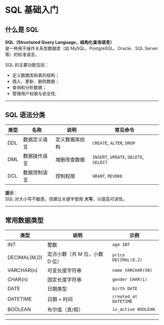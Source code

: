 # SQL 基础入门

## 什么是 SQL

**SQL（Structured Query Language，结构化查询语言）**  
是一种用于操作关系型数据库（如 MySQL、PostgreSQL、Oracle、SQL Server 等）的标准语言。

SQL 的主要功能包括：

- 定义数据库和表的结构；
- 插入、更新、删除数据；
- 查询和分析数据；
- 管理用户权限与安全性;

---

## SQL 语法分类

| 类型 | 名称 | 说明 | 常见命令 |
|------|------|------|----------|
| DDL | 数据定义语言 | 定义数据库结构 | `CREATE`, `ALTER`, `DROP` |
| DML | 数据操作语言 | 增删改查数据 | `INSERT`, `UPDATE`, `DELETE`, `SELECT`|
| DCL | 数据控制语言 | 控制权限 | `GRANT`, `REVOKE` |

**提示**：  
SQL 对大小写不敏感，但建议关键字使用 **大写**，以提高可读性。

---

## 常用数据类型  

| 类型 | 说明 | 示例 |
|------|------|------|
| INT | 整数 | `age INT` |
| DECIMAL(M,D) | 定点小数（共 M 位，小数 D 位） | `price DECIMAL(8,2)` |
| VARCHAR(n) | 可变长度字符串 | `name VARCHAR(50)` |
| CHAR(n) | 固定长度字符串 | `gender CHAR(1)` |
| DATE | 日期类型 | `birth DATE` |
| DATETIME | 日期 + 时间 | `created_at DATETIME` |
| BOOLEAN | 布尔值（真/假） | `is_active BOOLEAN` |

---
